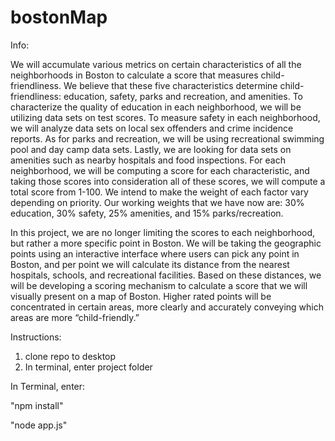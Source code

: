 # bostonMap

Info:

We will accumulate various metrics on certain characteristics of all the neighborhoods in Boston to calculate a score that measures child-friendliness. We believe that these five characteristics determine child-friendliness: education, safety, parks and recreation, and amenities. To characterize the quality of education in each neighborhood, we will be utilizing data sets on test scores. To measure safety in each neighborhood, we will analyze data sets on local sex offenders and crime incidence reports. As for parks and recreation, we will be using recreational swimming pool and day camp data sets. Lastly, we are looking for data sets on amenities such as nearby hospitals and food inspections. For each neighborhood, we will be computing a score for each characteristic, and taking those scores into consideration all of these scores, we will compute a total score from 1-100.  We intend to make the weight of each factor vary depending on priority. Our working weights that we have now are: 30% education, 30% safety, 25% amenities, and 15% parks/recreation. 


In this project, we are no longer limiting the scores to each neighborhood, but rather a more specific point in Boston. We will be taking the geographic points using an interactive interface where users can pick any point in Boston, and per point we will calculate its distance from the nearest hospitals, schools, and recreational facilities. Based on these distances, we will be developing a scoring mechanism to calculate a score that we will visually present on a map of Boston. Higher rated points will be concentrated in certain areas, more clearly and accurately conveying which areas are more “child-friendly.”


Instructions:

1. clone repo to desktop
2. In terminal, enter project folder

In Terminal, enter:

"npm install"

"node app.js"


